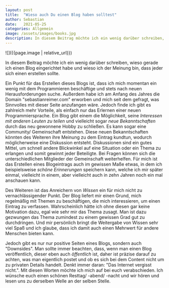 ```yaml
---
layout: post
title:  "Wieso auch Du einen Blog haben solltest"
author: Sebastian
date:   2021-05-25 
categories: Allgemein
image: /assets/images/books.jpg
description: In diesem Beitrag möchte ich ein wenig darüber schreiben, wieso gerade ich einen Blog eingerichtet habe und wieso ich der Meinung bin, dass jeder sich einen erstellen sollte.
---
```




![]({{page.image | relative_url}})

In diesem Beitrag möchte ich ein wenig darüber schreiben, wieso gerade ich einen Blog eingerichtet habe und wieso ich der Meinung bin, dass jeder sich einen erstellen sollte.

Ein Punkt für das Erstellen dieses Blogs ist, dass ich mich momentan ein wenig mit dem Programmieren beschäftige und stets nach neuen Herausforderungen suche. Außerdem habe ich am Anfang des Jahres die Domain "sebastianreimer.com" erworben und mich seit dem gefragt, was Sinnvolles mit dieser Seite anzufangen wäre. Jedoch finde ich gibt es zahlreich mehr Vorteile, als einfach nur das Erlernen einer neuen Programmiersprache. Ein Blog gibt einem die Möglichkeit, seine *Interessen mit anderen Leuten zu teilen* und vielleicht sogar *neue Bekanntschaften* durch das neu gewonnene Hobby zu schließen. Es kann sogar eine Community/ Gemeinschaft entstehen. Diese neuen Bekanntschaften könnten des Weiteren ihre Meinung zu dem Eintrag kundtun, wodurch möglicherweise eine Diskussion entsteht. Diskussionen sind ein gutes Mittel, um schnell andere Blickwinkel auf eine Situation oder ein Thema zu erlangen und somit gewinnt jeder Beteiligte. Bei Fragen können sich die unterschiedlichen Mitglieder der Gemeinschaft weiterhelfen. Für mich ist das Erstellen eines Blogeintrags auch im gewissen Maße etwas, in dem ich beispielsweise *schöne Erinnerungen* speichern kann, welche ich mir später einmal, vielleicht in einem, aber vielleicht auch in zehn Jahren noch ein mal anschauen kann. 

Des Weiteren ist das Anreichern von *Wissen* ein für mich nicht zu vernachlässigender Punkt. Der Blog liefert mir einen Grund, mich regelmäßig mit Themen zu beschäftigen, die mich interessieren, um einen Eintrag zu verfassen. Wahrscheinlich hätte ich ohne diesen gar keine Motivation dazu, egal wie sehr mir das Thema zusagt. Man ist dazu gezwungen das Thema zumindest zu einem gewissen Grad gut zu durchdringen. Und mir persönlich bringt die Weitergabe von Wissen sehr viel Spaß und ich glaube, dass ich damit auch einen Mehrwert für andere Menschen bieten kann. 

Jedoch gibt es nur nur positive Seiten eines Blogs, sondern auch "Downsides". Man sollte immer beachten, dass, wenn man einen Blog veröffentlich, dieser eben auch *öffentlich* ist, daher ist präzise darauf zu achten, was man eigentlich postet und ob es sich bei dem Content nicht um zu privaten Details handelt. Denkt immer daran: "Das Internet vergisst nicht.". Mit diesen Worten möchte ich mich auf bei euch verabschieden. Ich wünsche euch einen schönen Resttag/ -abend/ -nacht und wir hören und lesen uns zu derselben Welle an der selben Stelle.

